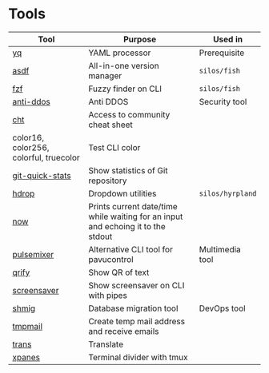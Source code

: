 # Tools
|Tool|Purpose|Used in|
|----|-------|-------|
|[yq](https://github.com/mikefarah/yq)|YAML processor|Prerequisite|
|[asdf](https://asdf-vm.com/)|All-in-one version manager|`silos/fish`|
|[fzf](https://github.com/junegunn/fzf)|Fuzzy finder on CLI|`silos/fish`|
|[anti-ddos](https://github.com/anti-ddos/Anti-DDOS)|Anti DDOS|Security tool|
|[cht](https://cht.sh)|Access to community cheat sheet||
|color16, color256, colorful, truecolor|Test CLI color||
|[git-quick-stats](https://github.com/arzzen/git-quick-stats)|Show statistics of Git repository||
|[hdrop](https://github.com/hyprwm/contrib#hdrop)|Dropdown utilities|`silos/hyrpland`|
|[now](https://github.com/apankrat/now.sh)|Prints current date/time while waiting for an input and echoing it to the stdout||
|[pulsemixer](https://github.com/GeorgeFilipkin/pulsemixer)|Alternative CLI tool for pavucontrol|Multimedia tool|
|[qrify](https://github.com/alexanderepstein/Bash-Snippets)|Show QR of text||
|[screensaver](https://github.com/pipeseroni/pipes.sh)|Show screensaver on CLI with pipes||
|[shmig](https://github.com/mbucc/shmig)|Database migration tool|DevOps tool|
|[tmpmail](https://github.com/sdushantha/tmpmail)|Create temp mail address and receive emails||
|[trans](https://github.com/soimort/translate-shell)|Translate||
|[xpanes](https://github.com/greymd/tmux-xpanes)|Terminal divider with tmux||
